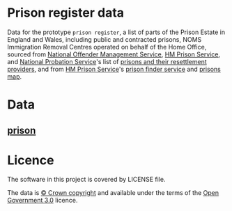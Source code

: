 # Prison register data

Data for the prototype `prison register`,
a list of parts of the Prison Estate in England and Wales, including public and
contracted prisons, NOMS Immigration Removal Centres operated on behalf of the
Home Office, sourced from
[National Offender Management Service](https://www.gov.uk/government/organisations/national-offender-management-service),
[HM Prison Service](https://www.gov.uk/government/organisations/hm-prison-service),
and
[National Probation Service](https://www.gov.uk/government/organisations/national-probation-service)'s
list of
[prisons and their resettlement providers](https://www.justice.gov.uk/contacts/prison-finder),
and from
[HM Prison Service](https://www.gov.uk/government/organisations/hm-prison-service)'s
[prison finder service](https://www.justice.gov.uk/contacts/prison-finder) and
[prisons map](https://www.justice.gov.uk/downloads/contacts/hmps/prison-finder/prison-map-2016.pdf).

# Data

## [prison](data/discovery/prison/prisons.tsv)

# Licence

The software in this project is covered by LICENSE file.

The data is [© Crown copyright](http://www.nationalarchives.gov.uk/information-management/re-using-public-sector-information/copyright-and-re-use/crown-copyright/)
and available under the terms of the [Open Government 3.0](https://www.nationalarchives.gov.uk/doc/open-government-licence/version/3/) licence.
